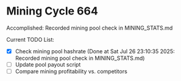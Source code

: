 # Mining Cycle 664

Accomplished: Recorded mining pool check in MINING_STATS.md

Current TODO List:

- [x] Check mining pool hashrate  (Done at Sat Jul 26 23:10:35 2025: Recorded mining pool check in MINING_STATS.md)
- [ ] Update pool payout script
- [ ] Compare mining profitability vs. competitors